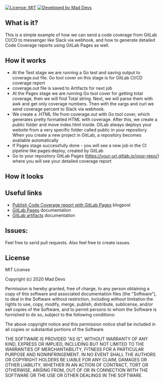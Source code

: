 [![License: MIT](https://img.shields.io/badge/License-MIT-yellow.svg)](https://opensource.org/licenses/MIT) [![Developed by Mad Devs](https://maddevs.io/badge-light.svg)](https://maddevs.io)

## What is it?
This is a simple example of how we can send a code coverage from GitLab CI/CD to messenger like Slack via webhook, and how to generate detailed Code Coverage reports using GitLab Pages as well.

## How it works
- At the Test stage we are running a Go test and saving output to coverage.out file. Go tool cover on this stage is for GitLab CI/CD coverage report
- coverage.out file is saved to Artifacts for next job
- At the Pages stage we are running Go tool cover for getting total coverage, then we will find Total string. Next, we will parse them with awk and get only coverage numbers. Then with the xargs and curl we send coverage percent to Slack via webhook.
- We create a .HTML file from coverage.out with Go tool cover, which generates pretty formatted HTML with coverage. After this, we create a public folder and move index.html inside. GtLab always deploys your website from a very specific folder called public in your repository. When you create a new project in GitLab, a repository becomes available automatically
- If Pages stage successfully done - you will see a new job in the CI pipeline like pages:deploy, created by GitLab
- Go to your repository GitLab Pages (https://your-url.gitlab.io/your-repo/) where you will see your detailed coverage report

## How it looks



## Useful links

- [Publish Code Coverage report with GitLab Pages](https://about.gitlab.com/blog/2016/11/03/publish-code-coverage-report-with-gitlab-pages/) blogpost
- [GitLab Pages](https://docs.gitlab.com/ee/user/project/pages/index.html) documentation
- [GitLab artifacts](https://docs.gitlab.com/ee/ci/yaml/README.html#artifacts) documentation
 
## Issues:

Feel free to send pull requests. Also feel free to create issues.

## License

MIT License

Copyright (c) 2020 Mad Devs

Permission is hereby granted, free of charge, to any person obtaining a copy of this software and associated documentation files (the "Software"), to deal in the Software without restriction, including without limitation the rights to use, copy, modify, merge, publish, distribute, sublicense, and/or sell copies of the Software, and to permit persons to whom the Software is furnished to do so, subject to the following conditions:

The above copyright notice and this permission notice shall be included in all copies or substantial portions of the Software.

THE SOFTWARE IS PROVIDED "AS IS", WITHOUT WARRANTY OF ANY KIND, EXPRESS OR IMPLIED, INCLUDING BUT NOT LIMITED TO THE WARRANTIES OF MERCHANTABILITY, FITNESS FOR A PARTICULAR PURPOSE AND NONINFRINGEMENT. IN NO EVENT SHALL THE AUTHORS OR COPYRIGHT HOLDERS BE LIABLE FOR ANY CLAIM, DAMAGES OR OTHER LIABILITY, WHETHER IN AN ACTION OF CONTRACT, TORT OR OTHERWISE, ARISING FROM, OUT OF OR IN CONNECTION WITH THE SOFTWARE OR THE USE OR OTHER DEALINGS IN THE SOFTWARE.
